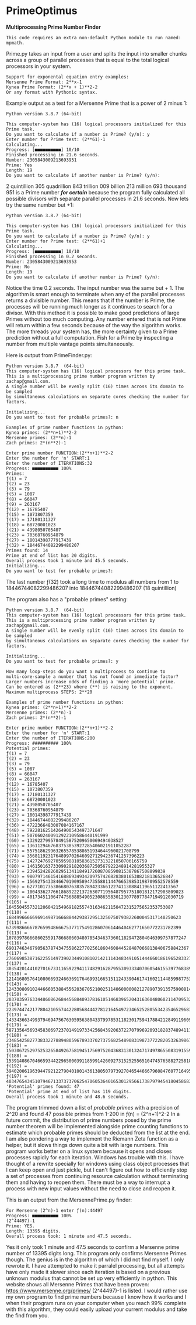# PrimeOptimus
****Multiprocessing Prime Number Finder****
```
This code requires an extra non-default Python module to run named: mpmath.
```
Prime.py takes an input from a user and splits the input into smaller chunks across a 
group of parallel processes that is equal to the total logical processors in your system.
```
Support for exponental equation entry examples: 
Mersenne Prime Format: 2**x-1
Kynea Prime Format: (2**x + 1)**2-2
Or any format with Pythonic syntax.
```
Example output as a test for a Mersenne Prime that is a power of 2 minus 1:
```
Python version 3.8.7 (64-bit)

This computer-system has (16) logical processors initialized for this Prime task.
Do you want to calculate if a number is Prime? (y/n): y
Enter number for Prime test: (2**61)-1
Calculating...
Progress: [■■■■■■■■■■] 10/10 
Finished processing in 21.6 seconds.
Number: 2305843009213693951
Prime: Yes
Length: 19
Do you want to calculate if another number is Prime? (y/n): 
```
2 quintillion 305 quadrillion 843 trillion 009 billion 213 million 693 thousand 951 is a Prime number ***for certain*** because the program fully calculated all possible divisors with separate parallel processes in 21.6 seconds. Now lets try the same number but +1:
```
Python version 3.8.7 (64-bit)

This computer-system has (16) logical processors initialized for this Prime task.
Do you want to calculate if a number is Prime? (y/n): y
Enter number for Prime test: (2**61)+1
Calculating...
Progress: [■■■■■■■■■■] 10/10
Finished processing in 0.2 seconds.
Number: 2305843009213693953
Prime: No
Length: 19
Do you want to calculate if another number is Prime? (y/n): 
```
Notice the time 0.2 seconds. The input number was the same but + 1. The algorithm is smart enough to terminate when any of the parallel processes returns a divisible number. This means that if the number is Prime, the processes will be running much longer as it continues to search for a divisor. With this method it is possible to make good predictions of large Primes without too much computing. Any number entered that is not Prime will return within a few seconds because of the way the algorithm works. The more threads your system has, the more certainty given to a Prime prediction without a full computation. Fish for a Prime by inspecting a number from multiple vantage points simultaneously.

Here is output from PrimeFinder.py:
```
Python version 3.8.7  (64-bit)
This computer-system has (16) logical processors for this prime task.
This is a multiprocessing prime number program written by zachap@gmail.com.
A single number will be evenly split (16) times across its domain to be sampled
by simultaneous calculations on separate cores checking the number for factors.

Initializing...
Do you want to test for probable primes?: n

Examples of prime number functions in python: 
Kynea primes: (2**n+1)**2-2
Mersenne primes: (2**n)-1
Zach primes: 2*(n**2)-1

Enter prime number FUNCTION:(2**n+1)**2-2
Enter the number for 'n' START:1
Enter the number of ITERATIONS:32
Progress: ■■■■■■■■■■ 100%
Primes:
ƒ(1) = 7
ƒ(2) = 23
ƒ(3) = 79
ƒ(5) = 1087
ƒ(8) = 66047
ƒ(9) = 263167
ƒ(12) = 16785407
ƒ(15) = 1073807359
ƒ(17) = 17180131327
ƒ(18) = 68720001023
ƒ(21) = 4398050705407
ƒ(23) = 70368760954879
ƒ(27) = 18014398777917439
ƒ(32) = 18446744082299486207
Primes found: 14
Prime at end of list has 20 digits.
Overall process took 1 minute and 45.5 seconds.
Initializing...
Do you want to test for probable primes?: 
```
The last number ƒ(32) took a long time to modulus all numbers from 1 to 18446744082299486207 into 18446744082299486207 (18 quintillion)

The program also has a "probable primes" setting:
```
Python version 3.8.7  (64-bit)
This computer-system has (16) logical processors for this prime task.
This is a multiprocessing prime number program written by zachap@gmail.com.
A single number will be evenly split (16) times across its domain to be sampled
by simultaneous calculations on separate cores checking the number for factors.

Initializing...
Do you want to test for probable primes?: y

How many loop-steps do you want a multiprocess to continue to
multi-core-sample a number that has not found an immediate factor?
Larger numbers increase odds of finding a 'more potential' prime.
Can be entered as (2**23) where (**) is raising to the exponent.
Maximum multiprocess STEPS: 2**20

Examples of prime number functions in python: 
Kynea primes: (2**n+1)**2-2
Mersenne primes: (2**n)-1
Zach primes: 2*(n**2)-1

Enter prime number FUNCTION:(2**n+1)**2-2
Enter the number for 'n' START:1
Enter the number of ITERATIONS:200
Progress: ########## 100%
Potential primes:
ƒ(1) = 7
ƒ(2) = 23
ƒ(3) = 79
ƒ(5) = 1087
ƒ(8) = 66047
ƒ(9) = 263167
ƒ(12) = 16785407
ƒ(15) = 1073807359
ƒ(17) = 17180131327
ƒ(18) = 68720001023
ƒ(21) = 4398050705407
ƒ(23) = 70368760954879
ƒ(27) = 18014398777917439
ƒ(32) = 18446744082299486207
ƒ(36) = 4722366483007084167167
ƒ(48) = 79228162514264900543497371647
ƒ(51) = 5070602400912922109586440191999
ƒ(60) = 1329227995784915875209650069494038527
ƒ(65) = 1361129467683753853927285406021911052287
ƒ(71) = 5575186299632655785388651934644960021708799
ƒ(74) = 356811923176489970264609271294236741257396223
ƒ(75) = 1427247692705959881058361527313221050706165759
ƒ(80) = 1461501637330902918203687250567922248914281955327
ƒ(87) = 23945242826029513411849172608708590815387867508899839
ƒ(93) = 98079714615416886934934209757426828380165388218136526847
ƒ(95) = 1569275433846670190958947355881144766539853198709552578559
ƒ(96) = 6277101735386680763835789423366122741130884119651122413567
ƒ(98) = 100433627766186892221372630771956487957751801812172903809023
ƒ(99) = 401734511064747568885490523086558301230778977847194912030719
ƒ(105) = 1645504557321206042154969182557431634621150472315275652353753087
ƒ(110) = 1684996666696914987166688442938729513250750793822600045317140250623
ƒ(111) = 6739986666787659948666753771754912860706144640462771650772231782399
ƒ(113) = 107839786668602559178668060348078543463736011829472804046399757877247
ƒ(116) = 6901746346790563787434755862277025618604608445284870668138406758842367
ƒ(117) = 27606985387162255149739023449108102142111434834910514446601861965283327
ƒ(137) = 30354201441027016733116592294117482916287955309333407060546155397768389586979913727
ƒ(138) = 121416805764108066932466369176469931665151124339046174160211448599877538086622593023
ƒ(143) = 124330809102446660538845562036705210025114060000082127890739135759008146901494849863679
ƒ(150) = 2037035976334486086268445688409378161051468396520431636048060211470953238662326978948890623
ƒ(170) = 2239744742177804210557442280568444278121645497234652528055342354652968352326698348328501748621455130623
ƒ(173) = 143343663499379469475676305956380433799785311823017594178842128491196091604702599727957153612181639528447
ƒ(179) = 587135645693458306972370149197334256843920637227079969209318283748941114636999138016233933214931297941585919
ƒ(180) = 2348542582773833227889480596789337027375682548908319873772282053263986741831302497764317365622246947399139327
ƒ(183) = 150306725297525326584926758194517569752043683130132471749786550831915599341068492816081682834525022948981473279
ƒ(188) = 153914086704665934422965000391185991426092731525255651047457658827258185765390452628737935860156996152458894901247
ƒ(192) = 39402006196394479212279040100143613805079739270465446667960847607716495133024882190260681587717120351695556059332607
ƒ(197) = 40347654345107946713373737062547060536401653012956617387979454180458683841582029156611293935652784166934432760283004927
'Potential' primes found: 47
'Potential' prime at end of list has 119 digits.
Overall process took 1 minute and 48.6 seconds.
```
The program trimmed down a list of *probable primes* with a precision of 2^20 and found 47 possible primes from 1-200 in ƒ(n) = (2^n+1)^2-2
In a future commit, the distribution of prime numbers posed by the prime number theorem will be implemented alongside prime counting functions 
to estimate which probable primes should be deducted from the list at the end. I am also pondering a way to implement the Riemann Zeta function 
as a helper, but it slows things down quite a bit with large numbers. This program works better on a linux system because it opens and closes 
processes rapidly for each iteration. Windows has trouble with this. I have thought of a rewrite specially for windows using class object processes 
that I can keep open and just pickle, but I can't figure out how to efficiently stop a set of processes from continuing resource calculation without 
terminating them and having to reopen them. There must be a way to interrupt a process with new input values without the need to close and reopen it.

This is an output from the MersennePrime.py finder:
```
For Mersenne (2^n)-1 enter ƒ(n):44497
Progress: ■■■■■■■■■■ 100% 
(2^44497)-1
Prime: YES.
Length: 13395 digits.
Overall process took: 1 minute and 47.5 seconds.
```
Yes it only took 1 minute and 47.5 seconds to confirm a Mersenne prime number of 13395 digits long.
This program only confirms Mersenne Primes though.
The genius is in the algorithm of which I did not find myself. I only rewrote it.
I have attempted to make it parralel processing, but all attempts have only made it slower since
each iteration is based on a previous unknown modulus that cannot be set up very efficiently in python.
This website shows all Mersenne Primes that have been proven:
https://www.mersenne.org/primes/
(2^44497)-1 is listed.
I would rather use my own program to find prime numbers because I know how it works and I when their program runs on your computer when you reach 99% complete with this algorithm, they could easily upload your current modulus and take the find from you.

